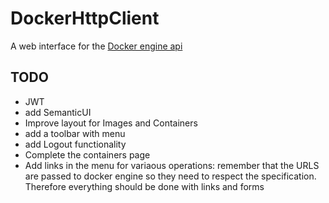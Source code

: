 # DockerHttpClient

A web interface for the [Docker engine api](https://docs.docker.com/engine/api/v1.30/)


## TODO
- JWT
- add SemanticUI
- Improve layout for Images and Containers
- add a toolbar with menu
- add Logout functionality
- Complete the containers page
- Add links in the menu for variaous operations: remember that the URLS are passed to docker engine so they need to respect the specification. Therefore everything should be done with links and forms